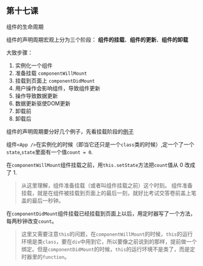 ## 第十七课

组件的生命周期

组件的声明周期宏观上分为三个阶段：
**组件的挂载**、**组件的更新**、**组件的卸载**


大致步骤：
1. 实例化一个组件
2. 准备挂载  ``componentWillMount``
3. 挂载到页面上  ``componentDidMount``
4. 用户操作会影响组件，导致组件更新
5. 操作导致数据更新
6. 数据更新驱使DOM更新
7. 卸载前
8. 卸载后

组件的声明周期要分好几个例子，先看挂载阶段的[例子](https://github.com/daoyi7/r/blob/master/src/study/study-17/study-17.js)

组件``<App />``在实例化的时候（即当它还只是一个``class``类的时候）,定一个了一个``state``,``state``里面有一个值``count = 0``.

在``componentWillMount``组件挂载之前，用``this.setState``方法把``count``值从 0 改成了 1.

> 从这里理解，组件准备挂载（或者叫组件挂载之前）这个时刻。
组件准备挂载，就是在组件被挂载到页面上的最后一刻，就好比考试交答卷前盖上笔盖的最后一秒钟。

在``componentDidMount``组件挂载已经挂载到页面上以后，用定时器写了一个方法，每两秒钟改变``count``。

>这里又需要注意``this``的问题，在``componentWillMount``的时候，``this``的运行环境是类``class``，要在``div``中用到它，所以要像之前说到的那样，提前做一个绑定。但是``componentDidMount``的时候，``this``的运行环境不是类了，而是定时器里的``function``。
